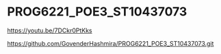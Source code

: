 # PROG6221_POE3_ST10437073

https://youtu.be/7DCkr0PtKks

https://github.com/GovenderHashmira/PROG6221_POE3_ST10437073.git
